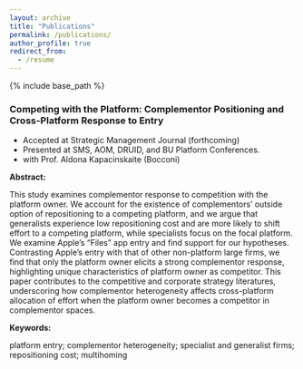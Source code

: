 ```yaml
---
layout: archive
title: "Publications"
permalink: /publications/
author_profile: true
redirect_from:
  - /resume
---
```


{% include base_path %}

### Competing with the Platform: Complementor Positioning and Cross-Platform Response to Entry
  * Accepted at Strategic Management Journal (forthcoming)
  * Presented at SMS, AOM, DRUID, and BU Platform Conferences.
  * with Prof. Aldona Kapacinskaite (Bocconi)

**Abstract:** 

  
This study examines complementor response to competition with the platform owner. We account for the existence of complementors’ outside option of repositioning to a competing  platform, and we argue that generalists experience low repositioning cost and are more likely  to shift effort to a competing platform, while specialists focus on the focal platform. We  examine Apple’s “Files” app entry and find support for our hypotheses. Contrasting Apple’s entry with that of other non-platform large firms, we find that only the platform owner elicits  a strong complementor response, highlighting unique characteristics of platform owner as  competitor. This paper contributes to the competitive and corporate strategy literatures, underscoring how complementor heterogeneity affects cross-platform allocation of effort when the platform owner becomes a competitor in complementor spaces.

**Keywords:**


platform entry; complementor heterogeneity; specialist and generalist firms; repositioning cost; multihoming 
